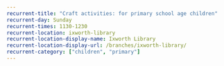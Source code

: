 ```yaml
---
recurrent-title: "Craft activities: for primary school age children"
recurrent-day: Sunday
recurrent-times: 1130-1230
recurrent-location: ixworth-library
recurrent-location-display-name: Ixworth Library
recurrent-location-display-url: /branches/ixworth-library/
recurrent-category: ["children", "primary"]
---
```

